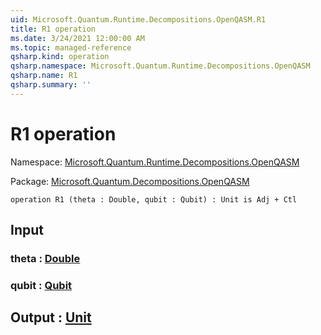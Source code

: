 ```yaml
---
uid: Microsoft.Quantum.Runtime.Decompositions.OpenQASM.R1
title: R1 operation
ms.date: 3/24/2021 12:00:00 AM
ms.topic: managed-reference
qsharp.kind: operation
qsharp.namespace: Microsoft.Quantum.Runtime.Decompositions.OpenQASM
qsharp.name: R1
qsharp.summary: ''
---
```


# R1 operation

Namespace: [Microsoft.Quantum.Runtime.Decompositions.OpenQASM](xref:Microsoft.Quantum.Runtime.Decompositions.OpenQASM)

Package: [Microsoft.Quantum.Decompositions.OpenQASM](https://nuget.org/packages/Microsoft.Quantum.Decompositions.OpenQASM)




```qsharp
operation R1 (theta : Double, qubit : Qubit) : Unit is Adj + Ctl
```


## Input

### theta : [Double](xref:microsoft.quantum.lang-ref.double)




### qubit : [Qubit](xref:microsoft.quantum.lang-ref.qubit)





## Output : [Unit](xref:microsoft.quantum.lang-ref.unit)


